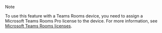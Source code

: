 > [!NOTE]
> To use this feature with a Teams Rooms device, you need to assign a Microsoft Teams Rooms Pro license to the device. For more information, see [Microsoft Teams Rooms licenses](../rooms/rooms-licensing.md).


